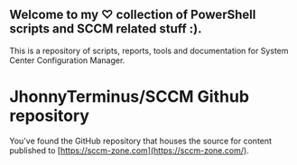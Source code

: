 ## Welcome to my ♡ collection of PowerShell scripts and SCCM related stuff :).

This is a repository of scripts, reports, tools and documentation for System Center Configuration Manager.

# JhonnyTerminus/SCCM Github repository

You've found the GitHub repository that houses the source for content published to [https://sccm-zone.com](https://sccm-zone.com/).
